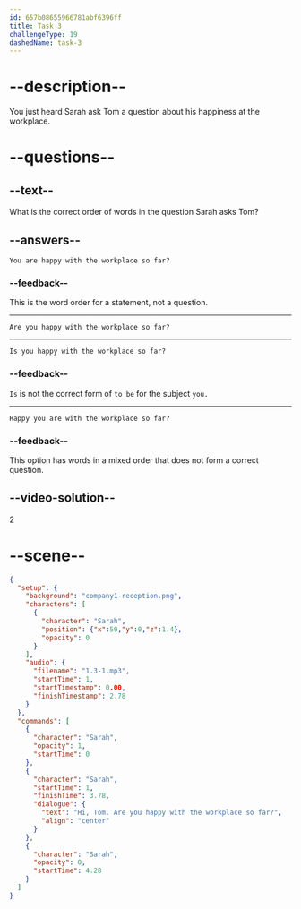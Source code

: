 ```yaml
---
id: 657b08655966781abf6396ff
title: Task 3
challengeType: 19
dashedName: task-3
---
```


<!-- (audio) Sarah: "Hi, Tom! Are you happy with the workplace so far?" -->

# --description--

You just heard Sarah ask Tom a question about his happiness at the workplace.

# --questions--

## --text--

What is the correct order of words in the question Sarah asks Tom?

## --answers--

`You are happy with the workplace so far?`

### --feedback--

This is the word order for a statement, not a question.

---

`Are you happy with the workplace so far?`

---

`Is you happy with the workplace so far?`

### --feedback--

`Is` is not the correct form of `to be` for the subject `you.`

---

`Happy you are with the workplace so far?`

### --feedback--

This option has words in a mixed order that does not form a correct question.

## --video-solution--

2

# --scene--

```json
{
  "setup": {
    "background": "company1-reception.png",
    "characters": [
      {
        "character": "Sarah",
        "position": {"x":50,"y":0,"z":1.4},
        "opacity": 0
      }
    ],
    "audio": {
      "filename": "1.3-1.mp3",
      "startTime": 1,
      "startTimestamp": 0.00,
      "finishTimestamp": 2.78
    }
  },
  "commands": [
    {
      "character": "Sarah",
      "opacity": 1,
      "startTime": 0
    },
    {
      "character": "Sarah",
      "startTime": 1,
      "finishTime": 3.78,
      "dialogue": {
        "text": "Hi, Tom. Are you happy with the workplace so far?",
        "align": "center"
      }
    },
    {
      "character": "Sarah",
      "opacity": 0,
      "startTime": 4.28
    }
  ]
}
```
